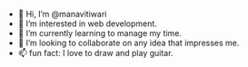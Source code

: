 - 👋 Hi, I’m @manavitiwari
- 👀 I’m interested in web development.
- 🌱 I’m currently learning to manage my time.
- 💞️ I’m looking to collaborate on any idea that impresses me.
- 📫 fun fact: I love to draw and play guitar.

<!---
manavitiwari/manavitiwari is a ✨ special ✨ repository because its `README.md` (this file) appears on your GitHub profile.
You can click the Preview link to take a look at your changes.
--->
